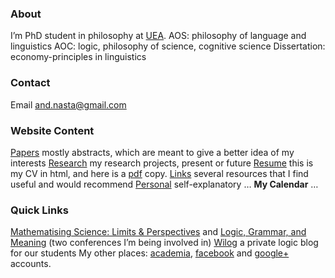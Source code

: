 ### About

I’m PhD student in philosophy at [UEA][]. AOS: philosophy of language
and linguistics AOC: logic, philosophy of science, cognitive science
Dissertation: economy-principles in linguistics

### Contact

Email [and.nasta@gmail.com][]

### Website Content

[Papers][] mostly abstracts, which are meant to give a better idea of my
interests [Research][] my research projects, present or future
[Resume][] this is my CV in html, and here is a [pdf][] copy. [Links][]
several resources that I find useful and would recommend [Personal][]
self-explanatory … **My Calendar** …

### Quick Links

[Mathematising Science: Limits & Perspectives][] and [Logic, Grammar,
and Meaning][] (two conferences I’m being involved in) [Wilog][] a
private logic blog for our students My other places: [academia][],
[facebook][] and [google+][] accounts.

  [UEA]: https://www.uea.ac.uk/philosophy/home
  [and.nasta@gmail.com]: mailto:and.nasta@gmail.com?Subject=Hell
  [Papers]: http://www.nastaa.org/papers/
  [Research]: http://www.nastaa.org/research/
  [Resume]: http://www.nastaa.org/resume/
  [pdf]: http://www.nastaa.org/wp-content/uploads/CV-andrei.pdf
  [Links]: http://www.nastaa.org/links/
  [Personal]: http://www.nastaa.org/personal/
  [Mathematising Science: Limits & Perspectives]: http://www.confhub.net/mathematising-science/
    "Mathematising Science"
  [Logic, Grammar, and Meaning]: http://www.confhub.net/lola/
    "Logic, Grammar, and Meaning"
  [Wilog]: http://www.wilog.org/ "Logic Blog"
  [academia]: http://eastanglia.academia.edu/AndreiNasta
  [facebook]: http://en-gb.facebook.com/andrei.nasta "Andrei Nasta"
  [google+]: https://plus.google.com/108582283382742199962?prsrc=3
